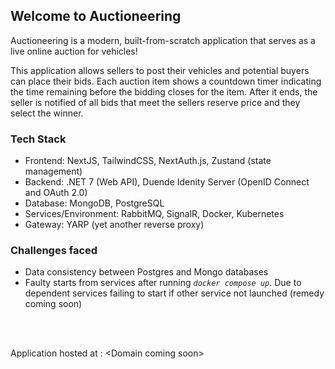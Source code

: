 ## Welcome to Auctioneering

Auctioneering is a modern, built-from-scratch application that serves as a live online auction for vehicles!


This application allows sellers to post their vehicles and potential buyers can place their bids. Each auction item shows a countdown timer indicating the time remaining before the bidding closes for the item. After it ends, the seller is notified of all bids that meet the sellers reserve price and they select the winner.



### Tech Stack

- Frontend: NextJS, TailwindCSS, NextAuth.js, Zustand (state management)
- Backend: .NET 7 (Web API), Duende Idenity Server (OpenID Connect and OAuth 2.0)
- Database: MongoDB, PostgreSQL
- Services/Environment: RabbitMQ, SignalR, Docker, Kubernetes
- Gateway: YARP (yet another reverse proxy)



### Challenges faced
- Data consistency between Postgres and Mongo databases
- Faulty starts from services after running *`docker compose up`*. Due to dependent services failing to start if other service not launched (remedy coming soon)
<br>
<br>

Application hosted at : &lt;Domain coming soon&gt;
